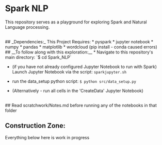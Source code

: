 # Spark NLP

This repository serves as a playground for exploring Spark and Natural Language processing.


<br>
## _Dependencies:_
This Project Requires:
*  pyspark
*  jupyter notebook
*  numpy
*  pandas
*  matplotlib
*  wordcloud (pip install - conda caused errors)

<br>
## __To follow along with this exploration:__
* Navigate to this repository's main directory:
`$ cd Spark_NLP`

* (if you have not already configured Jupyter Notebook to run with Spark) Launch Jupyter Notebook via the script:
`sparkjupyter.sh`

* run the data_setup python script:
`$ python src/data_setup.py`

* (Alternatively - run all cells in the 'CreateData' Jupyter Notebook)

<br>
## Read scratchwork/Notes.md before running any of the notebooks in that folder


## Construction Zone:

Everything below here is work in progress
